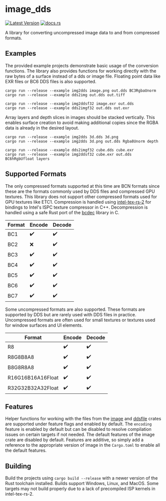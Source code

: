 # image_dds

[![Latest Version](https://img.shields.io/crates/v/image_dds.svg)](https://crates.io/crates/image_dds) [![docs.rs](https://docs.rs/image_dds/badge.svg)](https://docs.rs/image_dds)

A library for converting uncompressed image data to and from compressed formats.

## Examples
The provided example projects demonstrate basic usage of the conversion functions. 
The library also provides functions for working directly with the raw bytes of a surface instead of a dds or image file. Floating point data like EXR files or BC6 DDS files is also supported.

`cargo run --release --example img2dds image.png out.dds BC3RgbaUnorm`  
`cargo run --release --example dds2img out.dds out.tiff`  

`cargo run --release --example img2ddsf32 image.exr out.dds`  
`cargo run --release --example dds2imgf32 out.dds out.exr`  

Array layers and depth slices in images should be stacked vertically. 
This enables surface creation to avoid making additional copies since the RGBA data is already in the desired layout.

`cargo run --release --example img2dds 3d.dds 3d.png`  
`cargo run --release --example img2dds 3d.png out.dds Rgba8Unorm depth`  

`cargo run --release --example dds2imgf32 cube.dds cube.exr`  
`cargo run --release --example img2ddsf32 cube.exr out.dds BC6hRgbUfloat layers`  

## Supported Formats
The only compressed formats supported at this time are BCN formats since these are the formats commonly used by DDS files and compressed GPU textures. This library does not support other compressed formats used for GPU textures like ETC1. Compression is handled using [intel-tex-rs-2](https://github.com/Traverse-Research/intel-tex-rs-2) for bindings to Intel's ISPC texture compressor in C++. Decompression is handled using a safe Rust port of the [bcdec](https://github.com/iOrange/bcdec) library in C.

| Format | Encode | Decode |
| --- | --- | --- |
| BC1 | ✔️ | ✔️ |
| BC2 | ❌ | ✔️ |
| BC3 | ✔️ | ✔️ |
| BC4 | ✔️ | ✔️ |
| BC5 | ✔️ | ✔️ |
| BC6 | ✔️ | ✔️ |
| BC7 | ✔️ | ✔️ |

Some uncompressed formats are also supported. These formats are supported by DDS but are rarely used with DDS files in practice. Uncompressed formats are often used for small textures or textures used for window surfaces and UI elements.

| Format | Encode | Decode |
| --- | --- | --- |
| R8 | ✔️ | ✔️ |
| R8G8B8A8 | ✔️ | ✔️ |
| B8G8R8A8 | ✔️ | ✔️ |
| R16G16B16A16Float | ✔️ | ✔️ |
| R32G32B32A32Float | ✔️ | ✔️ |

## Features
Helper functions for working with the files from the [image](https://crates.io/crates/image) and [ddsfile](https://crates.io/crates/ddsfile) crates are supported under feature flags and enabled by default. The `encoding` feature is enabled by default but can be disabled to resolve compilation issues on certain targets if not needed. The default features of the image crate are disabled by default. Features are additive, so simply add a reference to the appropriate version of image in the `Cargo.toml` to enable all the default features.

## Building
Build the projects using `cargo build --release` with a newer version of the Rust toolchain installed. Builds support Windows, Linux, and MacOS. Some targets may not build properly due to a lack of precompiled ISP kernels in intel-tex-rs-2.
